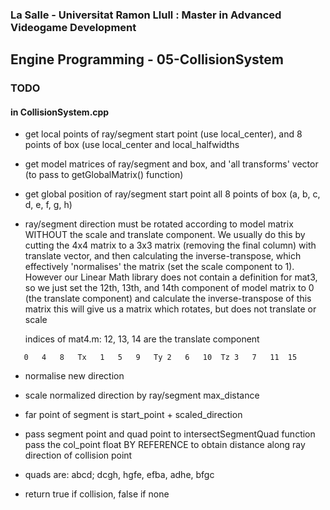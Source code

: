 ### La Salle - Universitat Ramon Llull : Master in Advanced Videogame Development
## Engine Programming - 05-CollisionSystem

### TODO 

#### in CollisionSystem.cpp
 - get local points of ray/segment start point (use local_center),
   and 8 points of box (use local_center and local_halfwidths

 - get model matrices of ray/segment and box, and 'all transforms' vector 
   (to pass to getGlobalMatrix() function)
 - get global position of ray/segment start point all 8 points of box
   (a, b, c, d, e, f, g, h)

 - ray/segment direction must be rotated according to model matrix
   WITHOUT the scale and translate component. We usually do this by
   cutting the 4x4 matrix to a 3x3 matrix (removing the final column)
   with translate vector, and then calculating the inverse-transpose,
   which effectively 'normalises' the matrix (set the scale component to 1).
	 However our Linear Math library does not contain a definition for mat3,
   so we just set the 12th, 13th, and 14th component of model matrix to 0
	 (the translate component) and calculate the inverse-transpose of this matrix
   this will give us a matrix which rotates, but does not translate or scale

	indices of mat4.m: 12, 13, 14 are the translate component

`  	0	4	8	Tx	
	1	5	9	Ty
	2	6	10	Tz
	3	7	11	15`


 - normalise new direction 
 - scale normalized direction by ray/segment max_distance
 - far point of segment is start_point + scaled_direction

 - pass segment point and quad point to intersectSegmentQuad function
   pass the col_point float BY REFERENCE to obtain distance along
	 ray direction of collision point
 - quads are:
   abcd; dcgh, hgfe, efba, adhe, bfgc

 - return true if collision, false if none
